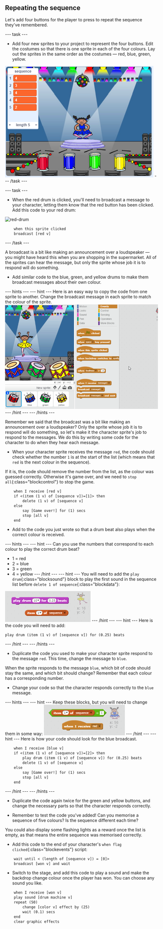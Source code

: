 ## Repeating the sequence

Let's add four buttons for the player to press to repeat the sequence they've remembered.

--- task ---
+ Add four new sprites to your project to represent the four buttons. Edit the costumes so that there is one sprite in each of the four colours. Lay out the sprites in the same order as the costumes — red, blue, green, yellow.

![screenshot](images/colour-drums.png)
--- /task ---

--- task ---
+ When the red drum is clicked, you'll need to broadcast a message to your character, letting them know that the red button has been clicked. Add this code to your red drum:

![red-drum](red_drum.svg)

```blocks
	when this sprite clicked
	broadcast [red v]
```
--- /task ---

A broadcast is a bit like making an announcement over a loudspeaker — you might have heard this when you are shopping in the supermarket. All of the sprites can hear the message, but only the sprite whose job it is to respond will do something.

+ Add similar code to the blue, green, and yellow drums to make them broadcast messages about their own colour.

--- hints ---
--- hint ---
Here is an easy way to copy the code from one sprite to another. Change the broadcast message in each sprite to match the colour of the sprite.
![Duplicate the code](images/broadcast-duplicate.gif)
--- /hint ---
--- /hints ---

Remember we said that the broadcast was a bit like making an announcement over a loudspeaker? Only the sprite whose job it is to respond will do something, so let's make it the character sprite's job to respond to the messages. We do this by writing some code for the character to do when they hear each message.

 + When your character sprite receives the message `red`, the code should check whether the number `1` is at the start of the list (which means that `red` is the next colour in the sequence).

 If it is, the code should remove the number from the list, as the colour was guessed correctly. Otherwise it's game over, and we need to `stop all`{:class="blockcontrol"} to stop the game.

```blocks
	when I receive [red v]
	if <(item (1 v) of [sequence v])=[1]> then
		delete (1 v) of [sequence v]
	else
		say [Game over!] for (1) secs
		stop [all v]
	end
```

+ Add to the code you just wrote so that a drum beat also plays when the correct colour is received.

--- hints ---
--- hint ---
Can you use the numbers that correspond to each colour to play the correct drum beat?
+ 1 = red
+ 2 = blue
+ 3 = green
+ 4 = yellow
--- /hint ---
--- hint ---
You will need to add the `play drum`{:class="blocksound"} block to play the first sound in the sequence list before `delete 1 of sequence`{:class="blockdata"}:

![Play drum](images/hint-play-drum.png)
--- /hint ---
--- hint ---
Here is the code you will need to add:

```blocks
play drum (item (1 v) of [sequence v]) for (0.25) beats
```
--- /hint ---
--- /hints ---

+ Duplicate the code you used to make your character sprite respond to the message `red`. This time, change the message to `blue`.

When the sprite responds to the message `blue`, which bit of code should stay the same, and which bit should change? Remember that each colour has a corresponding number.

+ Change your code so that the character responds correctly to the `blue` message.

--- hints ---
--- hint ---
Keep these blocks, but you will need to change them in some way:
![Change these blocks](images/hint-change-blocks.png)
--- /hint ---
--- hint ---
Here is how your code should look for the blue broadcast.

```blocks
	when I receive [blue v]
	if <(item (1 v) of [sequence v])=[2]> then
        play drum (item (1 v) of [sequence v]) for (0.25) beats
		delete (1 v) of [sequence v]
	else
		say [Game over!] for (1) secs
		stop [all v]
	end
```

--- /hint ---
--- /hints ---

+ Duplicate the code again twice for the green and yellow buttons, and change the necessary parts so that the character responds correctly.

+ Remember to test the code you've added! Can you memorise a sequence of five colours? Is the sequence different each time?

You could also display some flashing lights as a reward once the list is empty, as that means the entire sequence was memorised correctly.

+ Add this code to the end of your character's `when flag clicked`{:class="blockevents"} script:

```blocks
	wait until < (length of [sequence v]) = [0]>
	broadcast [won v] and wait
```

+ Switch to the stage, and add this code to play a sound and make the backdrop change colour once the player has won. You can choose any sound you like.

```blocks
	when I receive [won v]
	play sound [drum machine v]
	repeat (50)
		change [color v] effect by (25)
		wait (0.1) secs
	end
	clear graphic effects
```
